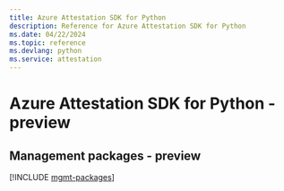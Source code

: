 ```yaml
---
title: Azure Attestation SDK for Python
description: Reference for Azure Attestation SDK for Python
ms.date: 04/22/2024
ms.topic: reference
ms.devlang: python
ms.service: attestation
---
```

# Azure Attestation SDK for Python - preview

## Management packages - preview
[!INCLUDE [mgmt-packages](attestation-mgmt-index.md)]